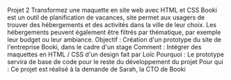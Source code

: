Projet 2
Transformez une maquette en site web avec HTML et CSS
Booki est un outil de planification de vacances, site permet aux usagers de trouver des hébergements et des activités dans la ville de leur choix. 
Les hébergements peuvent également être filtrés par thématique, par exemple leur budget ou leur ambiance.
Objectif : Création d'un prototype du site de l'entreprise Booki, dans le cadre d'un stage
Comment : Intégrer des maquettes en HTML / CSS d'un design fait par Loïc
Pourquoi : Le prototype servira de base de code pour le reste du développement du projet
Pour qui : Ce projet est réalisé à la demande de Sarah, la CTO de Booki 
